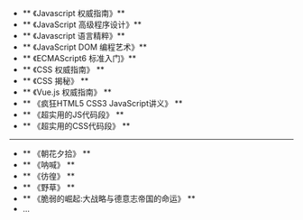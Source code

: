 - ** 《Javascript 权威指南》**
- ** 《JavaScript 高级程序设计》**
- ** 《Javascript 语言精粹》**
- ** 《JavaScript DOM 编程艺术》**
- ** 《ECMAScript6 标准入门》**
- ** 《CSS 权威指南》 **
- ** 《CSS 揭秘》 **
- ** 《Vue.js 权威指南》 **
- ** 《疯狂HTML5 CSS3 JavaScript讲义》 **
- ** 《超实用的JS代码段》 **
- ** 《超实用的CSS代码段》 **




<hr/>

- ** 《朝花夕拾》 **
- ** 《呐喊》 **
- ** 《彷徨》 **
- ** 《野草》 **
- ** 《脆弱的崛起:大战略与德意志帝国的命运》 **
- ...